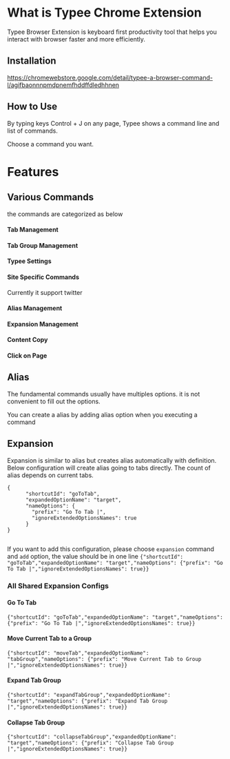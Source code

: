 # What is Typee Chrome Extension

Typee Browser Extension is keyboard first productivity tool that helps you interact with browser faster and more
efficiently.

## Installation

https://chromewebstore.google.com/detail/typee-a-browser-command-l/agifbaonnnpmdpnemfhddffdledhhnen

## How to Use

By typing keys Control + J on any page, Typee shows a command line and list of commands.

Choose a command you want.

# Features

## Various Commands

the commands are categorized as below

#### Tab Management

#### Tab Group Management

#### Typee Settings

#### Site Specific Commands

Currently it support twitter

#### Alias Management

#### Expansion Management

#### Content Copy

#### Click on Page

## Alias

The fundamental commands usually have multiples options. it is not convenient to fill out the options.

You can create a alias by adding alias option when you executing a command

## Expansion

Expansion is similar to alias but creates alias automatically with definition.
Below configuration will create alias going to tabs directly. The count of alias depends on current tabs.

```
{
      "shortcutId": "goToTab",
      "expandedOptionName": "target",
      "nameOptions": {
        "prefix": "Go To Tab |",
        "ignoreExtendedOptionsNames": true
      }
}
    
```

If you want to add this configuration, please choose `expansion` command and `add` option, the value should be in one
line `{"shortcutId": "goToTab","expandedOptionName": "target","nameOptions": {"prefix": "Go To Tab |","ignoreExtendedOptionsNames": true}}`

### All Shared Expansion Configs
#### Go To Tab
`{"shortcutId": "goToTab","expandedOptionName": "target","nameOptions": {"prefix": "Go To Tab |","ignoreExtendedOptionsNames": true}}`
#### Move Current Tab to a Group
`{"shortcutId": "moveTab","expandedOptionName": "tabGroup","nameOptions": {"prefix": "Move Current Tab to Group |","ignoreExtendedOptionsNames": true}}`
#### Expand Tab Group
`{"shortcutId": "expandTabGroup","expandedOptionName": "target","nameOptions": {"prefix": "Expand Tab Group |","ignoreExtendedOptionsNames": true}}`
#### Collapse Tab Group
`{"shortcutId": "collapseTabGroup","expandedOptionName": "target","nameOptions": {"prefix": "Collapse Tab Group |","ignoreExtendedOptionsNames": true}}`
